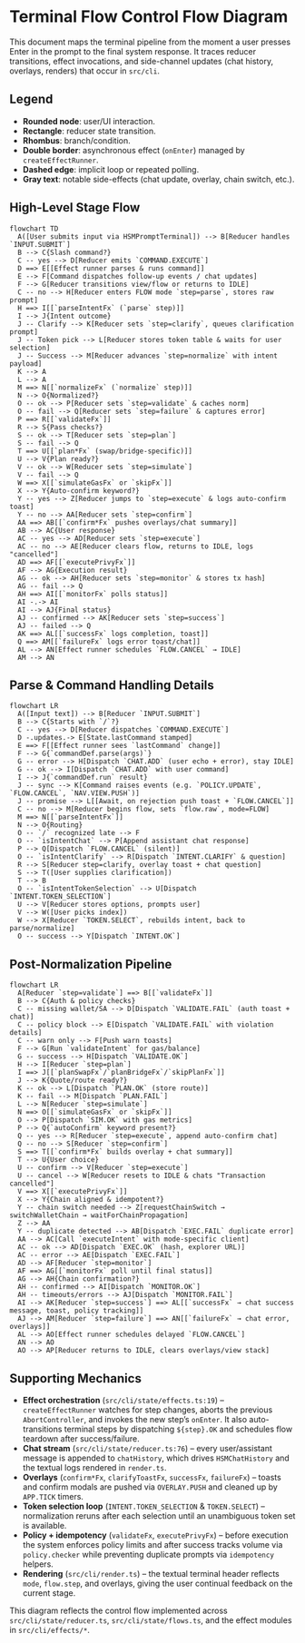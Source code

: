 # Terminal Flow Control Flow Diagram

This document maps the terminal pipeline from the moment a user presses Enter in the prompt to the final system response. It traces reducer transitions, effect invocations, and side-channel updates (chat history, overlays, renders) that occur in `src/cli`.

## Legend
- **Rounded node**: user/UI interaction.
- **Rectangle**: reducer state transition.
- **Rhombus**: branch/condition.
- **Double border**: asynchronous effect (`onEnter`) managed by `createEffectRunner`.
- **Dashed edge**: implicit loop or repeated polling.
- **Gray text**: notable side-effects (chat update, overlay, chain switch, etc.).

## High-Level Stage Flow
```mermaid
flowchart TD
  A([User submits input via HSMPromptTerminal]) --> B[Reducer handles `INPUT.SUBMIT`]
  B --> C{Slash command?}
  C -- yes --> D[Reducer emits `COMMAND.EXECUTE`]
  D ==> E[[Effect runner parses & runs command]]
  E --> F[Command dispatches follow-up events / chat updates]
  F --> G[Reducer transitions view/flow or returns to IDLE]
  C -- no --> H[Reducer enters FLOW mode `step=parse`, stores raw prompt]
  H ==> I[[`parseIntentFx` (`parse` step)]]
  I --> J{Intent outcome}
  J -- Clarify --> K[Reducer sets `step=clarify`, queues clarification prompt]
  J -- Token pick --> L[Reducer stores token table & waits for user selection]
  J -- Success --> M[Reducer advances `step=normalize` with intent payload]
  K --> A
  L --> A
  M ==> N[[`normalizeFx` (`normalize` step)]]
  N --> O{Normalized?}
  O -- ok --> P[Reducer sets `step=validate` & caches norm]
  O -- fail --> Q[Reducer sets `step=failure` & captures error]
  P ==> R[[`validateFx`]]
  R --> S{Pass checks?}
  S -- ok --> T[Reducer sets `step=plan`]
  S -- fail --> Q
  T ==> U[[`plan*Fx` (swap/bridge-specific)]]
  U --> V{Plan ready?}
  V -- ok --> W[Reducer sets `step=simulate`]
  V -- fail --> Q
  W ==> X[[`simulateGasFx` or `skipFx`]]
  X --> Y{Auto-confirm keyword?}
  Y -- yes --> Z[Reducer jumps to `step=execute` & logs auto-confirm toast]
  Y -- no --> AA[Reducer sets `step=confirm`]
  AA ==> AB[[`confirm*Fx` pushes overlays/chat summary]]
  AB --> AC{User response}
  AC -- yes --> AD[Reducer sets `step=execute`]
  AC -- no --> AE[Reducer clears flow, returns to IDLE, logs "cancelled"]
  AD ==> AF[[`executePrivyFx`]]
  AF --> AG{Execution result}
  AG -- ok --> AH[Reducer sets `step=monitor` & stores tx hash]
  AG -- fail --> Q
  AH ==> AI[[`monitorFx` polls status]]
  AI -.-> AI
  AI --> AJ{Final status}
  AJ -- confirmed --> AK[Reducer sets `step=success`]
  AJ -- failed --> Q
  AK ==> AL[[`successFx` logs completion, toast]]
  Q ==> AM[[`failureFx` logs error toast/chat]]
  AL --> AN[Effect runner schedules `FLOW.CANCEL` → IDLE]
  AM --> AN
```

## Parse & Command Handling Details
```mermaid
flowchart LR
  A([Input text]) --> B[Reducer `INPUT.SUBMIT`]
  B --> C{Starts with `/`?}
  C -- yes --> D[Reducer dispatches `COMMAND.EXECUTE`]
  D -.updates.-> E[State.lastCommand stamped]
  E ==> F[[Effect runner sees `lastCommand` change]]
  F --> G{`commandDef.parse(args)`}
  G -- error --> H[Dispatch `CHAT.ADD` (user echo + error), stay IDLE]
  G -- ok --> I[Dispatch `CHAT.ADD` with user command]
  I --> J{`commandDef.run` result}
  J -- sync --> K[Command raises events (e.g. `POLICY.UPDATE`, `FLOW.CANCEL`, `NAV.VIEW.PUSH`)]
  J -- promise --> L[[Await, on rejection push toast + `FLOW.CANCEL`]]
  C -- no --> M[Reducer begins flow, sets `flow.raw`, mode=FLOW]
  M ==> N[[`parseIntentFx`]]
  N --> O{Routing}
  O -- `/` recognized late --> F
  O -- `isIntentChat` --> P[Append assistant chat response]
  P --> Q[Dispatch `FLOW.CANCEL` (silent)]
  O -- `isIntentClarify` --> R[Dispatch `INTENT.CLARIFY` & question]
  R --> S[Reducer step=clarify, overlay toast + chat question]
  S --> T([User supplies clarification])
  T --> B
  O -- `isIntentTokenSelection` --> U[Dispatch `INTENT.TOKEN_SELECTION`]
  U --> V[Reducer stores options, prompts user]
  V --> W([User picks index])
  W --> X[Reducer `TOKEN.SELECT`, rebuilds intent, back to parse/normalize]
  O -- success --> Y[Dispatch `INTENT.OK`]
```

## Post-Normalization Pipeline
```mermaid
flowchart LR
  A[Reducer `step=validate`] ==> B[[`validateFx`]]
  B --> C{Auth & policy checks}
  C -- missing wallet/SA --> D[Dispatch `VALIDATE.FAIL` (auth toast + chat)]
  C -- policy block --> E[Dispatch `VALIDATE.FAIL` with violation details]
  C -- warn only --> F[Push warn toasts]
  F --> G[Run `validateIntent` for gas/balance]
  G -- success --> H[Dispatch `VALIDATE.OK`]
  H --> I[Reducer `step=plan`]
  I ==> J[[`planSwapFx`/`planBridgeFx`/`skipPlanFx`]]
  J --> K{Quote/route ready?}
  K -- ok --> L[Dispatch `PLAN.OK` (store route)]
  K -- fail --> M[Dispatch `PLAN.FAIL`]
  L --> N[Reducer `step=simulate`]
  N ==> O[[`simulateGasFx` or `skipFx`]]
  O --> P[Dispatch `SIM.OK` with gas metrics]
  P --> Q{`autoConfirm` keyword present?}
  Q -- yes --> R[Reducer `step=execute`, append auto-confirm chat]
  Q -- no --> S[Reducer `step=confirm`]
  S ==> T[[`confirm*Fx` builds overlay + chat summary]]
  T --> U{User choice}
  U -- confirm --> V[Reducer `step=execute`]
  U -- cancel --> W[Reducer resets to IDLE & chats "Transaction cancelled"]
  V ==> X[[`executePrivyFx`]]
  X --> Y{Chain aligned & idempotent?}
  Y -- chain switch needed --> Z[requestChainSwitch → switchWalletChain → waitForChainPropagation]
  Z --> AA
  Y -- duplicate detected --> AB[Dispatch `EXEC.FAIL` duplicate error]
  AA --> AC[Call `executeIntent` with mode-specific client]
  AC -- ok --> AD[Dispatch `EXEC.OK` (hash, explorer URL)]
  AC -- error --> AE[Dispatch `EXEC.FAIL`]
  AD --> AF[Reducer `step=monitor`]
  AF ==> AG[[`monitorFx` poll until final status]]
  AG --> AH{Chain confirmation?}
  AH -- confirmed --> AI[Dispatch `MONITOR.OK`]
  AH -- timeouts/errors --> AJ[Dispatch `MONITOR.FAIL`]
  AI --> AK[Reducer `step=success`] ==> AL[[`successFx` → chat success message, toast, policy tracking]]
  AJ --> AM[Reducer `step=failure`] ==> AN[[`failureFx` → chat error, overlays]]
  AL --> AO[Effect runner schedules delayed `FLOW.CANCEL`]
  AN --> AO
  AO --> AP[Reducer returns to IDLE, clears overlays/view stack]
```

## Supporting Mechanics
- **Effect orchestration** (`src/cli/state/effects.ts:19`) – `createEffectRunner` watches for step changes, aborts the previous `AbortController`, and invokes the new step’s `onEnter`. It also auto-transitions terminal steps by dispatching `${step}.OK` and schedules flow teardown after success/failure.
- **Chat stream** (`src/cli/state/reducer.ts:76`) – every user/assistant message is appended to `chatHistory`, which drives `HSMChatHistory` and the textual logs rendered in `render.ts`.
- **Overlays** (`confirm*Fx`, `clarifyToastFx`, `successFx`, `failureFx`) – toasts and confirm modals are pushed via `OVERLAY.PUSH` and cleaned up by `APP.TICK` timers.
- **Token selection loop** (`INTENT.TOKEN_SELECTION` & `TOKEN.SELECT`) – normalization reruns after each selection until an unambiguous token set is available.
- **Policy + idempotency** (`validateFx`, `executePrivyFx`) – before execution the system enforces policy limits and after success tracks volume via `policy.checker` while preventing duplicate prompts via `idempotency` helpers.
- **Rendering** (`src/cli/render.ts`) – the textual terminal header reflects `mode`, `flow.step`, and overlays, giving the user continual feedback on the current stage.

This diagram reflects the control flow implemented across `src/cli/state/reducer.ts`, `src/cli/state/flows.ts`, and the effect modules in `src/cli/effects/*`.
